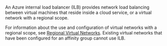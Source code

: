 An Azure internal load balancer (ILB) provides network load balancing between virtual machines that reside inside a cloud service, or a virtual network with a regional scope.

For information about the use and configuration of virtual networks with a regional scope, see [Regional Virtual Networks](../articles/virtual-network/virtual-networks-migrate-to-regional-vnet.md). Existing virtual networks that have been configured for an affinity group cannot use ILB.
